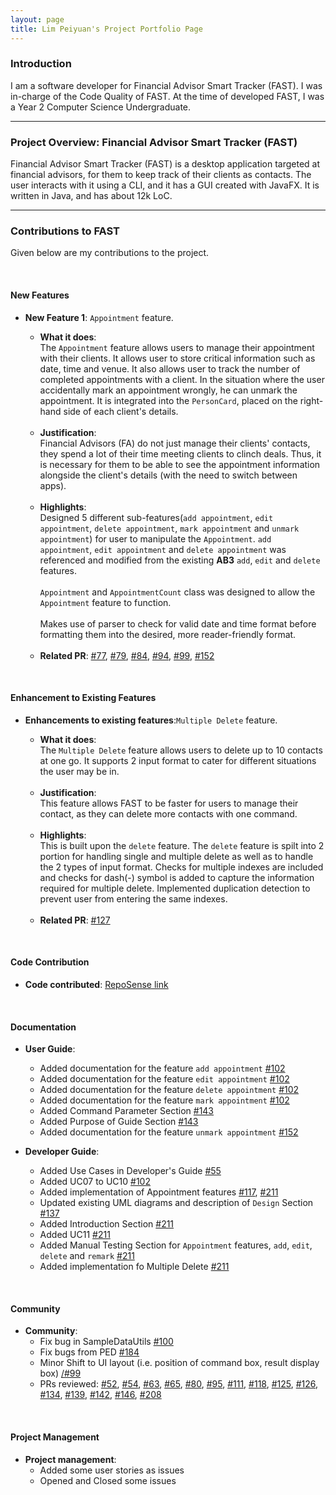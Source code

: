 ```yaml
---
layout: page
title: Lim Peiyuan's Project Portfolio Page
---
```

### Introduction

I am a software developer for Financial Advisor Smart Tracker (FAST). I was in-charge of the Code Quality of FAST.
At the time of developed FAST, I was a Year 2 Computer Science Undergraduate.

---

### Project Overview: Financial Advisor Smart Tracker (FAST)

Financial Advisor Smart Tracker (FAST) is a desktop application targeted at financial advisors, for
them to keep track of their clients as contacts. The user interacts with it using a CLI, and it has a GUI created with
JavaFX. It is written in Java, and has about 12k LoC.

---

### Contributions to FAST

Given below are my contributions to the project.

<br>

#### New Features

* **New Feature 1**: `Appointment` feature.
  * **What it does**:<br>
  The `Appointment` feature allows users to manage their appointment with their clients. 
  It allows user to store critical information such as date, time and venue.
  It also allows user to track the number of completed appointments with a client.
  In the situation where the user accidentally mark an appointment wrongly, he can unmark the appointment.
  It is integrated into the `PersonCard`, placed on the right-hand side of each client's details. 
  
  <br>
  
  * **Justification**: <br>
  Financial Advisors (FA) do not just manage their clients' contacts, they spend a lot of their time meeting clients to clinch deals.
  Thus, it is necessary for them to be able to see the appointment information alongside the client's details (with the need to switch between apps).

  <br>

  * **Highlights**: <br>
  Designed 5 different sub-features(`add appointment`, `edit appointment`, `delete appointment`, `mark appointment` and `unmark appointment`) 
  for user to manipulate the `Appointment`. 
  `add appointment`, `edit appointment` and `delete appointment` was referenced and modified from the existing **AB3** `add`, `edit` and `delete` features.
  <br> <br> `Appointment` and `AppointmentCount` class was designed to allow the `Appointment` feature to function.
  <br> <br> Makes use of parser to check for valid date and time format before formatting them into the desired, more reader-friendly format.
  
  <br> 
  
  * **Related PR**: [\#77](https://github.com/AY2122S1-CS2103T-T09-4/tp/pull/77), [\#79](https://github.com/AY2122S1-CS2103T-T09-4/tp/pull/79),
    [\#84](https://github.com/AY2122S1-CS2103T-T09-4/tp/pull/84), [\#94](https://github.com/AY2122S1-CS2103T-T09-4/tp/pull/94),
    [\#99](https://github.com/AY2122S1-CS2103T-T09-4/tp/pull/99), [\#152](https://github.com/AY2122S1-CS2103T-T09-4/tp/pull/152)

<br>

#### Enhancement to Existing Features

* **Enhancements to existing features**:`Multiple Delete` feature.
  * **What it does**:<br>
  The `Multiple Delete` feature allows users to delete up to 10 contacts at one go. 
  It supports 2 input format to cater for different situations the user may be in.
  
  <br>

  * **Justification**: <br>
  This feature allows FAST to be faster for users to manage their contact, as they can delete more contacts with one command.
  
  <br>

  * **Highlights**: <br>
  This is built upon the `delete` feature. The `delete` feature is spilt into 2 portion for handling single and multiple delete as well as to handle the 2 types of input format. 
  Checks for multiple indexes are included and checks for dash(-) symbol is added to capture the information required for multiple delete.
  Implemented duplication detection to prevent user from entering the same indexes.

  <br> 

  * **Related PR**: [\#127](https://github.com/AY2122S1-CS2103T-T09-4/tp/pull/127)

<br>
  
#### Code Contribution

* **Code contributed**: [RepoSense link](https://nus-cs2103-ay2122s1.github.io/tp-dashboard/?search=t09&sort=groupTitle&sortWithin=title&timeframe=commit&mergegroup=&groupSelect=groupByRepos&breakdown=true&checkedFileTypes=docs~functional-code~test-code~other&since=2021-09-17&tabOpen=true&tabType=authorship&tabAuthor=Py0000&tabRepo=AY2122S1-CS2103T-T09-4%2Ftp%5Bmaster%5D&authorshipIsMergeGroup=false&authorshipFileTypes=docs~functional-code~test-code&authorshipIsBinaryFileTypeChecked=false)
    
<br>

#### Documentation

* **User Guide**:
  * Added documentation for the feature `add appointment` [\#102](https://github.com/AY2122S1-CS2103T-T09-4/tp/pull/102)
  * Added documentation for the feature `edit appointment` [\#102](https://github.com/AY2122S1-CS2103T-T09-4/tp/pull/102)
  * Added documentation for the feature `delete appointment` [\#102](https://github.com/AY2122S1-CS2103T-T09-4/tp/pull/102)
  * Added documentation for the feature `mark appointment` [\#102](https://github.com/AY2122S1-CS2103T-T09-4/tp/pull/102)
  * Added Command Parameter Section [\#143](https://github.com/AY2122S1-CS2103T-T09-4/tp/pull/143)
  * Added Purpose of Guide Section [\#143](https://github.com/AY2122S1-CS2103T-T09-4/tp/pull/143)
  * Added documentation for the feature `unmark appointment` [\#152](https://github.com/AY2122S1-CS2103T-T09-4/tp/pull/152)

* **Developer Guide**:
  * Added Use Cases in Developer's Guide [\#55](https://github.com/AY2122S1-CS2103T-T09-4/tp/pull/55)
  * Added UC07 to UC10  [\#102](https://github.com/AY2122S1-CS2103T-T09-4/tp/pull/102)
  * Added implementation of Appointment features [\#117](https://github.com/AY2122S1-CS2103T-T09-4/tp/pull/117), [\#211](https://github.com/AY2122S1-CS2103T-T09-4/tp/pull/211)
  * Updated existing UML diagrams and description of `Design` Section [\#137](https://github.com/AY2122S1-CS2103T-T09-4/tp/pull/137)
  * Added Introduction Section [\#211](https://github.com/AY2122S1-CS2103T-T09-4/tp/pull/211)
  * Added UC11 [\#211](https://github.com/AY2122S1-CS2103T-T09-4/tp/pull/211)
  * Added Manual Testing Section for `Appointment` features, `add`, `edit`, `delete` and `remark` [\#211](https://github.com/AY2122S1-CS2103T-T09-4/tp/pull/211)
  * Added implementation fo Multiple Delete [\#211](https://github.com/AY2122S1-CS2103T-T09-4/tp/pull/211)

<br>

#### Community

* **Community**:
    * Fix bug in SampleDataUtils [\#100](https://github.com/AY2122S1-CS2103T-T09-4/tp/pull/100)
    * Fix bugs from PED [\#184](https://github.com/AY2122S1-CS2103T-T09-4/tp/pull/184)
    * Minor Shift to UI layout (i.e. position of command box, result display box) [/#99](https://github.com/AY2122S1-CS2103T-T09-4/tp/pull/99)
    * PRs reviewed: [\#52](https://github.com/AY2122S1-CS2103T-T09-4/tp/pull/52), [\#54](https://github.com/AY2122S1-CS2103T-T09-4/tp/pull/54),
      [\#63](https://github.com/AY2122S1-CS2103T-T09-4/tp/pull/63), [\#65](https://github.com/AY2122S1-CS2103T-T09-4/tp/pull/65),
      [\#80](https://github.com/AY2122S1-CS2103T-T09-4/tp/pull/80), [\#95](https://github.com/AY2122S1-CS2103T-T09-4/tp/pull/95),
      [\#111](https://github.com/AY2122S1-CS2103T-T09-4/tp/pull/111), [\#118](https://github.com/AY2122S1-CS2103T-T09-4/tp/pull/118),
      [\#125](https://github.com/AY2122S1-CS2103T-T09-4/tp/pull/125), [\#126](https://github.com/AY2122S1-CS2103T-T09-4/tp/pull/126),
      [\#134](https://github.com/AY2122S1-CS2103T-T09-4/tp/pull/134), [\#139](https://github.com/AY2122S1-CS2103T-T09-4/tp/pull/139),
      [\#142](https://github.com/AY2122S1-CS2103T-T09-4/tp/pull/142), [\#146](https://github.com/AY2122S1-CS2103T-T09-4/tp/pull/146),
      [\#208](https://github.com/AY2122S1-CS2103T-T09-4/tp/pull/208)

<br>

#### Project Management

* **Project management**:
    * Added some user stories as issues
    * Opened and Closed some issues 

